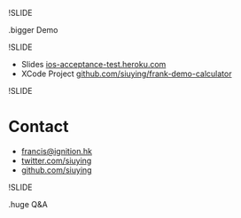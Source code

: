 !SLIDE

.bigger Demo

!SLIDE

- Slides [ios-acceptance-test.heroku.com](http://ios-acceptance-test.heroku.com/)
- XCode Project [github.com/siuying/frank-demo-calculator](https://github.com/siuying/frank-demo-calculator) 

!SLIDE

# Contact

- [francis@ignition.hk](mailto://francis@ignition.hk)
- [twitter.com/siuying](http://twitter.com/siuying)
- [github.com/siuying](http://github.com/siuying)

!SLIDE

.huge Q&A
